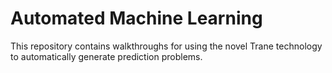 # Automated Machine Learning
This repository contains walkthroughs for using the novel Trane technology to automatically generate prediction problems.



